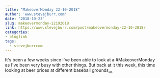 ```yaml
---
title: "MakeoverMonday 22-10-2018"
author: 'www.stevejburr.com'
date: '2018-10-23'
slug: makeovermonday-22102018
link: https://www.stevejburr.com/post/makeovermonday-22-10-2018/
categories:
- bloglink
tags:
  - stevejburrcom
---
```


It's been a few weeks since I've been able to look at a #MakeoverMonday as I've been very busy with other things. But back at it this week, this time looking at beer prices at different baseball grounds[... <i class="fas fa-external-link-alt"></i>](https://www.stevejburr.com/post/makeovermonday-22-10-2018/)

